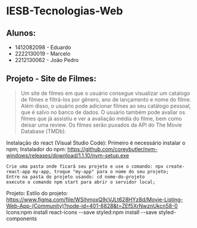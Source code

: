 # IESB-Tecnologias-Web
## Alunos:
- 1412082098 - Eduardo
- 2222130019 - Marcelo
- 2212130062 - João Pedro
## Projeto - Site de Filmes:

>Um site de filmes em que o usuário consegue visualizar um catalogo de filmes e filtrá-los por gênero, ano de lançamento e nome do filme. Além disso, o usuário pode adicionar filmes ao seu catálogo pessoal, que é salvo no banco de dados. O usuário também pode avaliar os filmes que já assistiu e ver a avaliação média do filme, bem como deixar uma review. Os filmes serão puxados da API do The Movie Database (TMDb).

Instalação do react (Visual Studio Code):
    Primeiro é necessário instalar o npm;
        Instalador do npm: https://github.com/coreybutler/nvm-windows/releases/download/1.1.10/nvm-setup.exe
    
    Crie uma pasta onde ficará seu projeto e use o comando: npx create-react-app my-app, troque "my-app" para o nome do seu projeto;
    Entre na pasta do projeto usando: cd nome-do-projeto
    execute o comando npm start para abrir o servidor local;

Projeto:
    Estilo do projeto: https://www.figma.com/file/WSihmoxQ9cVJLt628HYz8d/Movie-Listing-Web-App-(Community)?node-id=401-6828&t=ZEf5XrNwznUkcn58-0
    Icons:npm install react-icons --save
    styled:npm install --save styled-components